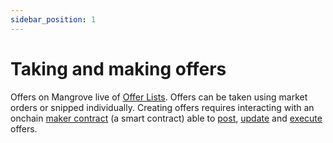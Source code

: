 ```yaml
---
sidebar_position: 1
---
```

# Taking and making offers

Offers on Mangrove live of [Offer Lists](offer-list.md). Offers can be taken using market orders or snipped individually. Creating offers requires interacting with an onchain [maker contract](reactive-offer/maker-contract.md#offer-logic) (a smart contract) able to [post](reactive-offer/#posting-a-new-offer), [update](reactive-offer/#updating-an-existing-offer) and [execute](reactive-offer/maker-contract.md) offers.
